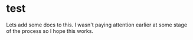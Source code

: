 test
====


Lets add some docs to this.
I wasn't paying attention earlier at some stage of the process so I hope this works. 
